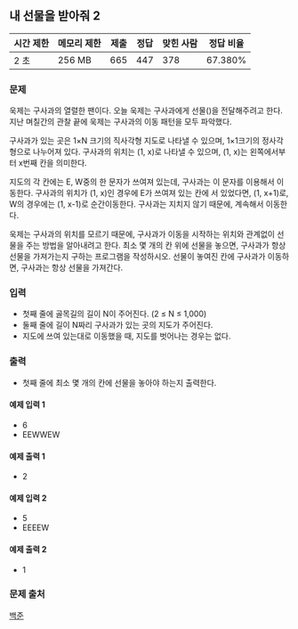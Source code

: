 ## 내 선물을 받아줘 2
 
|시간 제한|	메모리 제한|	제출|	정답|	맞힌 사람|	정답 비율|
|---|---|---|---|---|---|
|2 초|	256 MB|	665|	447|	378|	67.380%|

### 문제
욱제는 구사과의 열렬한 팬이다. 오늘 욱제는 구사과에게 선물()을 전달해주려고 한다. 지난 며칠간의 관찰 끝에 욱제는 구사과의 이동 패턴을 모두 파악했다.

구사과가 있는 곳은 1×N 크기의 직사각형 지도로 나타낼 수 있으며, 1×1크기의 정사각형으로 나누어져 있다. 구사과의 위치는 (1, x)로 나타낼 수 있으며, (1, x)는 왼쪽에서부터 x번째 칸을 의미한다.

지도의 각 칸에는 E, W중의 한 문자가 쓰여져 있는데, 구사과는 이 문자를 이용해서 이동한다. 구사과의 위치가 (1, x)인 경우에 E가 쓰여져 있는 칸에 서 있었다면, (1, x+1)로, W의 경우에는 (1, x-1)로 순간이동한다. 구사과는 지치지 않기 때문에, 계속해서 이동한다.

욱제는 구사과의 위치를 모르기 때문에, 구사과가 이동을 시작하는 위치와 관계없이 선물을 주는 방법을 알아내려고 한다. 최소 몇 개의 칸 위에 선물을 놓으면, 구사과가 항상 선물을 가져가는지 구하는 프로그램을 작성하시오. 선물이 놓여진 칸에 구사과가 이동하면, 구사과는 항상 선물을 가져간다.

### 입력
- 첫째 줄에 골목길의 길이 N이 주어진다. (2 ≤ N ≤ 1,000)
- 둘째 줄에 길이 N짜리 구사과가 있는 곳의 지도가 주어진다.
- 지도에 쓰여 있는대로 이동했을 때, 지도를 벗어나는 경우는 없다.

### 출력
- 첫째 줄에 최소 몇 개의 칸에 선물을 놓아야 하는지 출력한다.

#### 예제 입력 1 
- 6
- EEWWEW

#### 예제 출력 1 
- 2

#### 예제 입력 2 
- 5
- EEEEW

#### 예제 출력 2 
- 1

### 문제 출처
[백준](https://www.acmicpc.net/problem/15886)